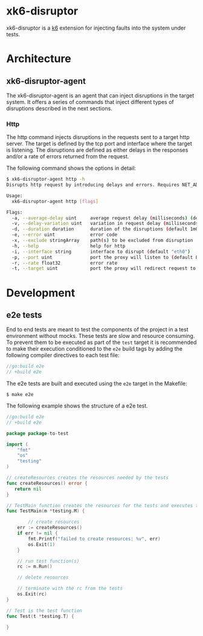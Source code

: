 # xk6-disruptor

xk6-disruptor is a [k6](https://k6.io) extension for injecting faults into the system under tests.


# Architecture



## xk6-disruptor-agent

The xk6-disruptor-agent is an agent that can inject disruptions in the target system.
It offers a series of commands that inject different types of disruptions described in the
next sections.

### Http

The http command injects disruptions in the requests sent to a target http server.
The target is defined by the tcp port and interface where the target is listening.
The disruptions are defined as either delays in the responses and/or a rate of errors
returned from the request.

The following command shows the options in detail:
```sh
$ xk6-disruptor-agent http -h
Disrupts http request by introducing delays and errors. Requires NET_ADMIM capabilities for setting iptable rules.

Usage:
  xk6-disruptor-agent http [flags]

Flags:
  -a, --average-delay uint     average request delay (milliseconds) (default 100)
  -v, --delay-variation uint   variation in request delay (milliseconds
  -d, --duration duration      duration of the disruptions (default 1m0s)
  -e, --error uint             error code
  -x, --exclude stringArray    path(s) to be excluded from disruption
  -h, --help                   help for http
  -i, --interface string       interface to disrupt (default "eth0")
  -p, --port uint              port the proxy will listen to (default 8080)
  -r, --rate float32           error rate
  -t, --target uint            port the proxy will redirect request to (default 80)

```

# Development

## e2e tests

End to end tests are meant to test the components of the project in a test environment without mocks.
These tests are slow and resource consuming. To prevent them to be executed as part of the `test` target
it is recommended to make their execution conditioned to the `e2e` build tags by adding the following compiler
directives to each test file:

```go
//go:build e2e
// +build e2e
```

The e2e tests are built and executed using the `e2e` target in the Makefile:
```
$ make e2e
```

The following example shows the structure of a e2e test. 

```go
//go:build e2e
// +build e2e

package package-to-test

import (
	"fmt"
	"os"
	"testing"
)

// createResources creates the resources needed by the tests
func createResources() error {
   return nil
}

// TestMain function creates the resources for the tests and executes the test functions
func TestMain(m *testing.M) {

        // create resources
	err := createResources()
	if err != nil {
		fmt.Printf("failed to create resources: %v", err)
		os.Exit(1)
	}

	// run test function(s)
	rc := m.Run()

	// delete resources 

	// terminate with the rc from the tests
	os.Exit(rc)
}

// Test is the test function
func Test(t *testing.T) {

}
```


